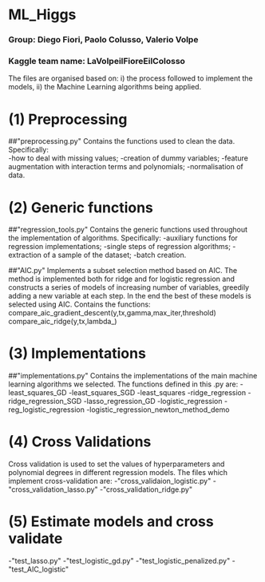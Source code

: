 # ML_Higgs

### Group: Diego Fiori, Paolo Colusso, Valerio Volpe
### Kaggle team name: LaVolpeilFioreEilColosso

The files are organised based on:
i) the process followed to implement the models,
ii) the Machine Learning algorithms being applied.

# (1) Preprocessing 

##"preprocessing.py"
Contains the functions used to clean the data. Specifically:<br />
-how to deal with missing values;
-creation of dummy variables;
-feature augmentation with interaction terms and polynomials;
-normalisation of data.



# (2) Generic functions

##"regression_tools.py"
Contains the generic functions used throughout the implementation of algorithms. Specifically:
-auxiliary functions for regression implementations;
-single steps of regression algorithms;
-extraction of a sample of the dataset;
-batch creation.

##"AIC.py"
Implements a subset selection method based on AIC. The method is implemented both for ridge and for logistic regression and constructs a series of models of increasing number of variables, greedily adding a new variable at each step. In the end the best of these models is selected using AIC. Contains the functions:
compare_aic_gradient_descent(y,tx,gamma,max_iter,threshold)
compare_aic_ridge(y,tx,lambda_)



# (3) Implementations

##"implementations.py"
Contains the implementations of the main machine learning algorithms we selected. The functions defined in this .py are:
-least_squares_GD
-least_squares_SGD
-least_squares
-ridge_regression
-ridge_regression_SGD
-lasso_regression_GD
-logistic_regression
-reg_logistic_regression
-logistic_regression_newton_method_demo



# (4) Cross Validations
Cross validation is used to set the values of hyperparameters and polynomial degrees in different regression models. The files which implement cross-validation are:
-"cross_validaion_logistic.py"
-"cross_validation_lasso.py"
-"cross_validation_ridge.py"



# (5) Estimate models and cross validate
-"test_lasso.py"
-"test_logistic_gd.py"
-"test_logistic_penalized.py"
-"test_AIC_logistic"




